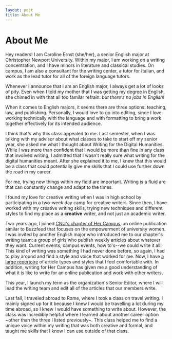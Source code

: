 ```yaml
---
layout: post
title: About Me
---
```

# About Me 

Hey readers! I am Caroline Ernst (she/her), a senior English major at Christopher Newport University. Within my major, I am working on a writing concentration, and I have minors in literature and classical studies. On campus, I am also a consultant for the writing center, a tutor for Italian, and work as the lead tutor for all of the foreign language tutors. 

Whenever I announce that I am an English major, I always get a lot of looks of pity. Even when I told my mother that I was getting my degree in English, she chimed in with that all too familar refrain: *but there's no jobs in English!* 

When it comes to English majors, it seems there are three options: teaching, law, and publishing. Personally, I would love to go into editing, since I love working technically with the language and with formatting to bring a work together effectively for its intended audience. 

I think that's why this class appealed to me. Last semester, when I was talking with my advisor about what classes to take to start off my senior year, she asked me what I thought about Writing for the Digital Humanities. While I was more than confident that I would be more than fine in any class that involved writing, I admitted that I wasn't really sure what writing for the digital humanities meant. After she explained it to me, I knew that this would be a class that could potentially give me skills that I could use further down the road in my career. 

For me, trying new things within my field are important. Writing is a fluid are that can constantly change and adapt to the times. 

I found my love for creative writing when I was in high school by participating in a two-week day camp for creative writers. Since then, I have worked with my creative writing skills, trying new techniques and different styles to find my place as a **creative** writer, and not just an academic writer. 

Two years ago, I joined [CNU's chapter of Her Campus](https://www.hercampus.com/school/cnu), an online publication similar to Buzzfeed that focuses on the empowerment of university women. I was invited by another English major who introduced me to our chapter's writing team: a group of girls who publish weekly articles about whatever they want. Current events, campus events, how to's--we could write it all! This kind of writing was something I had never done before, so again, I had to play around and find a style and voice that worked for me. Now, I have [a large repertoire](https://www.hercampus.com/author/caroline-ernst) of article types and styles that I feel comfortable with. In addition, writing for Her Campus has given me a good understanding of what it is like to write for an online publication and work with other writers. 

This year, I launch my term as the organization's Senior Editor, where I will lead the writing team and edit all of the articles that our members write. 

Last fall, I traveled abroad to Rome, where I took a class on travel writing. I mainly signed up for it because I knew I would be travelling a lot during my time abroad, so I knew I would have something to write about. However, the class was incredibly helpful where I learned about another career option ~other than the three I listed previously~. This class helped me to find a unique voice within my writing that was both creative and formal, and taught me skills that I know I can use outside of that class. 

